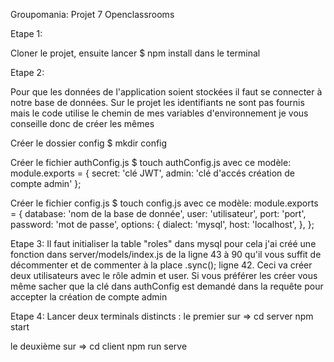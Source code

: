 Groupomania: Projet 7 Openclassrooms


Etape 1:

Cloner le projet,
ensuite lancer $ npm install dans le terminal

Etape 2:

Pour que les données de l'application soient stockées il faut se connecter à notre base de données.
Sur le projet les identifiants ne sont pas fournis mais le code utilise le chemin de mes variables d'environnement 
je vous conseille donc de créer les mêmes

Créer le dossier config
  $ mkdir config
 
Créer le fichier authConfig.js 
$ touch authConfig.js 
  avec ce modèle:
    module.exports = {
    secret: 'clé JWT',
    admin: 'clé d'accés création de compte admin' };

Créer le fichier config.js
  $ touch config.js
  avec ce modèle:
    module.exports = {
    database: 'nom de la base de donnée',
    user: 'utilisateur',
    port: 'port',
    password: 'mot de passe',
    options: {
      dialect: 'mysql',
      host: 'localhost',  },
    };
    
Etape 3:
  Il faut initialiser la table "roles" dans mysql
  pour cela j'ai créé une fonction dans server/models/index.js de la ligne 43 à 90
  qu'il vous suffit de décommenter et de commenter à la place .sync(); ligne 42.
  Ceci va créer deux utilisateurs avec le rôle admin et user.
  Si vous préférer les créer vous même sacher que la clé dans authConfig est demandé 
  dans la requête pour accepter la création de compte admin
  
Etape 4:
Lancer deux terminals distincts :
  le premier sur => 
  cd server 
  npm start
  
  le deuxième sur => 
  cd client
  npm run serve




